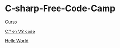 # C-sharp-Free-Code-Camp
[Curso](https://www.freecodecamp.org/learn/foundational-c-sharp-with-microsoft/)

[C# en VS code](https://code.visualstudio.com/docs/languages/csharp)

[Hello World](https://code.visualstudio.com/docs/csharp/get-started)
